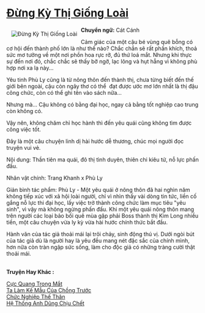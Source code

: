 <a href="https://utruyen.com/dung-ky-thi-giong-loai/22190/" title="Đừng Kỳ Thị Giống Loài"><h1>Đừng Kỳ Thị Giống Loài</h1></a><div style="display:table"><img align="right" style="float: left; padding: 10px;" src="https://utruyen.com/images/story/200x260/dung-ky-thi-giong-loai.jpg" alt="Đừng Kỳ Thị Giống Loài"><b>Chuyển ngữ:</b> Cát Cánh<p></p>Cảm giác của một cậu bé vùng quê bỗng có cơ hội đến thành phố lớn là như thế nào? Chắc chắn sẽ rất phấn khích, thoả sức mơ tưởng về một nơi phồn hoa rực rỡ, đủ thứ loá mắt. Nhưng khi thực sự đến nơi đó, chắc chắc sẽ thấy bỡ ngỡ, lạc lõng và hụt hẫng vì không phù hợp nơi xa lạ này... <p></p>Yêu tinh Phù Ly cũng là từ nông thôn đến thành thị, chưa từng biết đến thế giới bên ngoài, cậu còn ngây thơ có thể  đạt được ước mơ lớn nhất là thị đậu công chức, còn có thể ghi tên vào sách nữa...<p></p>Nhưng mà... Cậu không có bằng đại học, ngay cả bằng tốt nghiệp cao trung còn không có.<p></p>Vậy nên, không chăm chỉ học hành thì đến yêu quái cũng không tìm được công việc tốt.<p></p>Đây là một câu chuyện linh dị hài hước dễ thương, chúc mọi người đọc truyện vui vẻ.<p></p>Nội dung: Thần tiên ma quái, đô thị tình duyên, thiên chi kiêu tử, nỗ lực phấn đấu.<p></p>Nhân vật chính: Trang Khanh x Phù Ly<p></p>Giản bình tác phẩm: Phù Ly - Một yêu quái ở nông thôn đã hai nghìn năm không tiếp xúc với xã hội loài người, chỉ vì nhìn thấy vài dòng tin tức, liền cố gắng nỗ lực thi đại học, lấy việc trở thành công chức làm mục tiêu "yêu sinh", vì vậy mà không ngừng phấn đấu. Khi một yêu quái nông thôn mang trên người các loại bảo bối quê mùa gặp phải Boss thành thị Kim Long nhiều tiền, một câu chuyện vừa ly kỳ vừa hài hước chính thức bắt đầu.<p></p>Hành văn của tác giả thoải mái lại trôi chảy, sinh động thú vị. Dưới ngòi bút của tác giả dù là người hay là yêu đều mang nét đặc sắc của chính mình, hơn nữa còn tràn ngập sức sống, làm cho độc giả có những tràng cười thật thoải mái.</div><p><br><b>Truyện Hay Khác :</b></p><a href="https://utruyen.com/cuc-quang-trong-mat/22589/" alt="Cực Quang Trong Mắt">Cực Quang Trong Mắt</a><br/><a href="https://github.com/quanluxury/ngontinhhot/tree/master/truyenhay/19112/" alt="Ta Làm Kế Mẫu Của Chồng Trước">Ta Làm Kế Mẫu Của Chồng Trước</a><br/><a href="https://github.com/quanluxury/truyenhot/tree/master/truyenhay/6920/" alt="Chức Nghiệp Thế Thân">Chức Nghiệp Thế Thân</a><br/><a href="https://github.com/quanluxury/ngontinh_sac/tree/master/truyenhay/16361/" alt="Hệ Thống Anh Dũng Chịu Chết">Hệ Thống Anh Dũng Chịu Chết</a><br/>